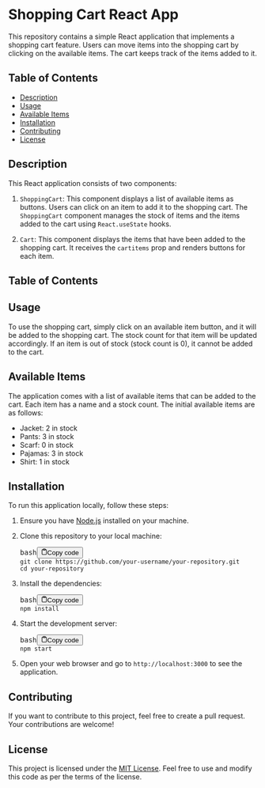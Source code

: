 <h1>Shopping Cart React App</h1>

<p>This repository contains a simple React application that implements a shopping cart feature. Users can move items into the shopping cart by clicking on the available items. The cart keeps track of the items added to it.</p>

<h2>Table of Contents</h2>

<ul><li><a href="#description" target="_new">Description</a></li><li><a href="#usage" target="_new">Usage</a></li><li><a href="#available-items" target="_new">Available Items</a></li><li><a href="#installation" target="_new">Installation</a></li><li><a href="#contributing" target="_new">Contributing</a></li><li><a href="#license" target="_new">License</a></li></ul>

<h2>Description</h2>
<p>This React application consists of two components:</p>
<ol><li><p><code>ShoppingCart</code>: This component displays a list of available items as buttons. Users can click on an item to add it to the shopping cart. The <code>ShoppingCart</code> component manages the stock of items and the items added to the cart using <code>React.useState</code> hooks.</p></li><li><p><code>Cart</code>: This component displays the items that have been added to the shopping cart. It receives the <code>cartitems</code> prop and renders buttons for each item.</p></li></ol>

<h2>Table of Contents</h2>
<h2>Usage</h2>
<p>To use the shopping cart, simply click on an available item button, and it will be added to the shopping cart. The stock count for that item will be updated accordingly. If an item is out of stock (stock count is 0), it cannot be added to the cart.</p>
<h2>Available Items</h2>
<p>The application comes with a list of available items that can be added to the cart. Each item has a name and a stock count. The initial available items are as follows:</p>
<ul><li>Jacket: 2 in stock</li><li>Pants: 3 in stock</li><li>Scarf: 0 in stock</li><li>Pajamas: 3 in stock</li><li>Shirt: 1 in stock</li></ul>
<h2>Installation</h2>
<p>To run this application locally, follow these steps:</p>
<ol><li><p>Ensure you have <a href="https://nodejs.org" target="_new">Node.js</a> installed on your machine.</p></li><li><p>Clone this repository to your local machine:</p><pre><div class="bg-black rounded-md mb-4"><div class="flex items-center relative text-gray-200 bg-gray-800 px-4 py-2 text-xs font-sans justify-between rounded-t-md"><span>bash</span><button class="flex ml-auto gap-2"><svg stroke="currentColor" fill="none" stroke-width="2" viewBox="0 0 24 24" stroke-linecap="round" stroke-linejoin="round" class="h-4 w-4" height="1em" width="1em" xmlns="http://www.w3.org/2000/svg"><path d="M16 4h2a2 2 0 0 1 2 2v14a2 2 0 0 1-2 2H6a2 2 0 0 1-2-2V6a2 2 0 0 1 2-2h2"></path><rect x="8" y="2" width="8" height="4" rx="1" ry="1"></rect></svg>Copy code</button></div><div class="p-4 overflow-y-auto"><code class="!whitespace-pre hljs language-bash">git <span class="hljs-built_in">clone</span> https://github.com/your-username/your-repository.git
<span class="hljs-built_in">cd</span> your-repository
</code></div></div></pre></li><li><p>Install the dependencies:</p><pre><div class="bg-black rounded-md mb-4"><div class="flex items-center relative text-gray-200 bg-gray-800 px-4 py-2 text-xs font-sans justify-between rounded-t-md"><span>bash</span><button class="flex ml-auto gap-2"><svg stroke="currentColor" fill="none" stroke-width="2" viewBox="0 0 24 24" stroke-linecap="round" stroke-linejoin="round" class="h-4 w-4" height="1em" width="1em" xmlns="http://www.w3.org/2000/svg"><path d="M16 4h2a2 2 0 0 1 2 2v14a2 2 0 0 1-2 2H6a2 2 0 0 1-2-2V6a2 2 0 0 1 2-2h2"></path><rect x="8" y="2" width="8" height="4" rx="1" ry="1"></rect></svg>Copy code</button></div><div class="p-4 overflow-y-auto"><code class="!whitespace-pre hljs language-bash">npm install
</code></div></div></pre></li><li><p>Start the development server:</p><pre><div class="bg-black rounded-md mb-4"><div class="flex items-center relative text-gray-200 bg-gray-800 px-4 py-2 text-xs font-sans justify-between rounded-t-md"><span>bash</span><button class="flex ml-auto gap-2"><svg stroke="currentColor" fill="none" stroke-width="2" viewBox="0 0 24 24" stroke-linecap="round" stroke-linejoin="round" class="h-4 w-4" height="1em" width="1em" xmlns="http://www.w3.org/2000/svg"><path d="M16 4h2a2 2 0 0 1 2 2v14a2 2 0 0 1-2 2H6a2 2 0 0 1-2-2V6a2 2 0 0 1 2-2h2"></path><rect x="8" y="2" width="8" height="4" rx="1" ry="1"></rect></svg>Copy code</button></div><div class="p-4 overflow-y-auto"><code class="!whitespace-pre hljs language-bash">npm start
</code></div></div></pre></li><li><p>Open your web browser and go to <code>http://localhost:3000</code> to see the application.</p></li></ol>
<h2>Contributing</h2>
<p>If you want to contribute to this project, feel free to create a pull request. Your contributions are welcome!</p>
<h2>License</h2>
<p>This project is licensed under the <a href="LICENSE" target="_new">MIT License</a>. Feel free to use and modify this code as per the terms of the license.</p>
